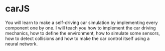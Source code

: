 # carJS
You will learn to make a self-driving car simulation by implementing every component one by one. I will teach you how to implement the car driving mechanics, how to define the environment, how to simulate some sensors, how to detect collisions and how to make the car control itself using a neural network.
